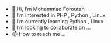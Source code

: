 - 👋 Hi, I’m Mohammad Foroutan
- 👀 I’m interested in PHP , Python , Linux
- 🌱 I’m currently learning Python , Linux
- 💞️ I’m looking to collaborate on ...
- 📫 How to reach me ...

<!---
m-foroutan/m-foroutan is a ✨ special ✨ repository because its `README.md` (this file) appears on your GitHub profile.
You can click the Preview link to take a look at your changes.
--->
